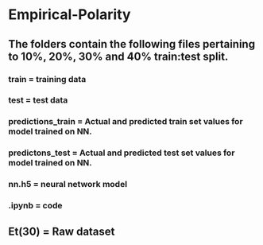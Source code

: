 # Empirical-Polarity

## The folders contain the following files pertaining to 10%, 20%, 30% and 40% train:test split.
### train = training data
### test = test data
### predictions_train = Actual and predicted train set values for model trained on NN.
### predictons_test = Actual and predicted test set values for model trained on NN.
### nn.h5 = neural network model
### .ipynb = code

## Et(30) = Raw dataset
